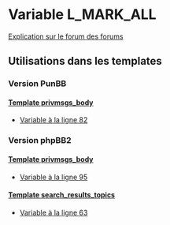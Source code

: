 # Variable L_MARK_ALL
[Explication sur le forum des forums](http://forum.forumactif.com/t294113-listing-des-variables#L_MARK_ALL)
## Utilisations dans les templates
### Version PunBB
#### [Template privmsgs_body](punbb/privmsgs_body.md)
* [Variable à la ligne 82](../punbb/privmsgs_body.tpl#L82)
### Version phpBB2
#### [Template privmsgs_body](subsilver/privmsgs_body.md)
* [Variable à la ligne 95](../subsilver/privmsgs_body.tpl#L95)
#### [Template search_results_topics](subsilver/search_results_topics.md)
* [Variable à la ligne 63](../subsilver/search_results_topics.tpl#L63)